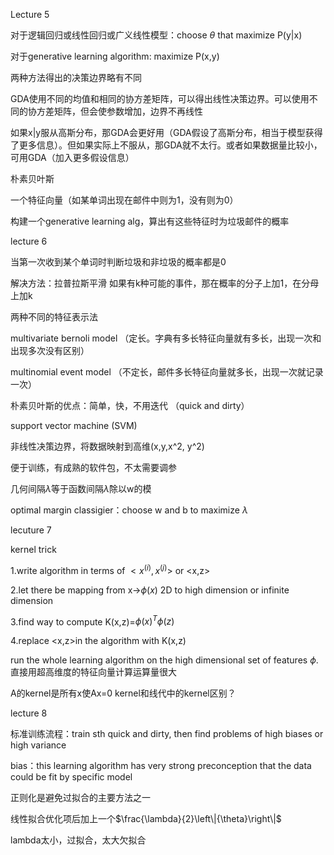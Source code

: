 Lecture 5

对于逻辑回归或线性回归或广义线性模型：choose $\theta$ that maximize P(y|x)

对于generative learning algorithm: maximize P(x,y)

两种方法得出的决策边界略有不同

GDA使用不同的均值和相同的协方差矩阵，可以得出线性决策边界。可以使用不同的协方差矩阵，但会使参数增加，边界不再线性

如果x|y服从高斯分布，那GDA会更好用（GDA假设了高斯分布，相当于模型获得了更多信息）。但如果实际上不服从，那GDA就不太行。或者如果数据量比较小，可用GDA（加入更多假设信息）



朴素贝叶斯

一个特征向量（如某单词出现在邮件中则为1，没有则为0）

构建一个generative learning alg，算出有这些特征时为垃圾邮件的概率



lecture 6

当第一次收到某个单词时判断垃圾和非垃圾的概率都是0

解决方法：拉普拉斯平滑 如果有k种可能的事件，那在概率的分子上加1，在分母上加k

两种不同的特征表示法

multivariate bernoli model （定长。字典有多长特征向量就有多长，出现一次和出现多次没有区别）

multinomial event model （不定长，邮件多长特征向量就多长，出现一次就记录一次）

朴素贝叶斯的优点：简单，快，不用迭代 （quick and dirty）



support vector machine (SVM)

非线性决策边界，将数据映射到高维(x,y,x^2, y^2)

便于训练，有成熟的软件包，不太需要调参

几何间隔$\lambda$等于函数间隔$\hat{\lambda}$除以w的模

optimal margin classigier：choose w and b to maximize $\lambda$



lecuture 7

kernel trick

1.write algorithm in terms of $<x^{(i)},x^{(j)}>$ or <x,z>

2.let there be mapping from x->$\phi(x)$ 2D to high dimension or infinite dimension

3.find way to compute K(x,z)=$\phi(x)^T\phi(z)$

4.replace <x,z>in the algorithm with K(x,z)

run the whole learning algorithm on the high dimensional set of features $\phi$. 直接用超高维度的特征向量计算运算量很大



A的kernel是所有x使Ax=0 kernel和线代中的kernel区别？



lecture 8

标准训练流程：train sth quick and dirty, then find problems of high biases or high variance

bias：this learning algorithm has very strong preconception that the data could be fit by specific model

正则化是避免过拟合的主要方法之一

线性拟合优化项后加上一个$\frac{\lambda}{2}\left\|{\theta}\right\|$

lambda太小，过拟合，太大欠拟合